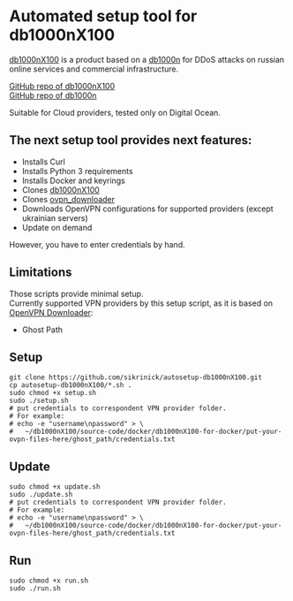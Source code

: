 # Automated setup tool for db1000nX100

[db1000nX100](https://x100.vn.ua/) is a product based on a [db1000n](https://arriven.github.io/db1000n/)
for DDoS attacks on russian online services and commercial infrastructure.

[GitHub repo of db1000nX100](https://github.com/ihorlv/db1000nX100)  
[GitHub repo of db1000n](https://github.com/Arriven/db1000n)

Suitable for Cloud providers, tested only on Digital Ocean.

## The next setup tool provides next features:
- Installs Curl
- Installs Python 3 requirements
- Installs Docker and keyrings
- Clones [db1000nX100](https://github.com/ihorlv/db1000nX100.git)
- Clones [ovpn_downloader](https://github.com/sikrinick/ovpn_downloader.git)
- Downloads OpenVPN configurations for supported providers (except ukrainian servers)
- Update on demand

However, you have to enter credentials by hand. 

## Limitations
Those scripts provide minimal setup.  
Currently supported VPN providers by this setup script, as it is based on [OpenVPN Downloader](https://github.com/sikrinick/ovpn_downloader):
- Ghost Path 

## Setup
```shell
git clone https://github.com/sikrinick/autosetup-db1000nX100.git
cp autosetup-db1000nX100/*.sh .
sudo chmod +x setup.sh
sudo ./setup.sh
# put credentials to correspondent VPN provider folder.
# For example:
# echo -e "username\npassword" > \
#   ~/db1000nX100/source-code/docker/db1000nX100-for-docker/put-your-ovpn-files-here/ghost_path/credentials.txt
```

## Update
```shell
sudo chmod +x update.sh
sudo ./update.sh
# put credentials to correspondent VPN provider folder.
# For example:
# echo -e "username\npassword" > \
#   ~/db1000nX100/source-code/docker/db1000nX100-for-docker/put-your-ovpn-files-here/ghost_path/credentials.txt
```

## Run
```shell
sudo chmod +x run.sh
sudo ./run.sh
```
